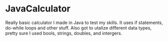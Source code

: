 # JavaCalculator
Really basic calculator I made in Java to test my skills. 
It uses if statements, do-while loops and other stuff.
Also got to utalize different data types, pretty sure I used bools, strings, doubles, and intergers. 
